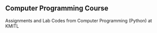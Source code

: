 ## Computer Programming Course

Assignments and Lab Codes from Computer Programming (Python) at KMITL
